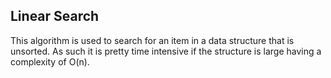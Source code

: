 ## Linear Search

This algorithm is used to search for an item in a data structure that is
unsorted. As such it is pretty time intensive if the structure is large having a
complexity of O(n).

